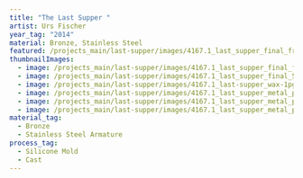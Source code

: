 ```yaml
---
title: "The Last Supper "
artist: Urs Fischer
year_tag: "2014"
material: Bronze, Stainless Steel
featured: /projects_main/last-supper/images/4167.1_last_supper_final_front_crop.jpg
thumbnailImages:
  - image: /projects_main/last-supper/images/4167.1_last_supper_final_front_quarter_4_crop.jpg
  - image: /projects_main/last-supper/images/4167.1_last_supper_final_56.jpg
  - image: /projects_main/last-supper/images/4167.1_last-supper_wax-1pg.jpg
  - image: /projects_main/last-supper/images/4167.1_last_supper_metal_process_36.jpg
  - image: /projects_main/last-supper/images/4167.1_last_supper_metal_process_45.jpg
  - image: /projects_main/last-supper/images/4167.1_last_supper_metal_process_42.jpg
material_tag:
  - Bronze
  - Stainless Steel Armature
process_tag:
  - Silicone Mold
  - Cast
---
```

